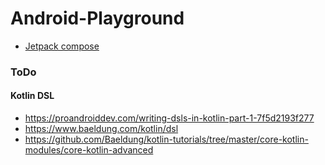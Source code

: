 # Android-Playground


* [Jetpack compose](/compose_base/Roadmap.md)



### ToDo
#### Kotlin DSL
* https://proandroiddev.com/writing-dsls-in-kotlin-part-1-7f5d2193f277
* https://www.baeldung.com/kotlin/dsl 
* https://github.com/Baeldung/kotlin-tutorials/tree/master/core-kotlin-modules/core-kotlin-advanced

